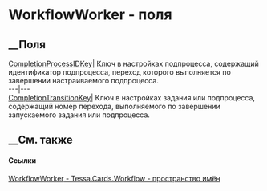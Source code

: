 # WorkflowWorker<TManager> \- поля
##  __Поля
[CompletionProcessIDKey](F_Tessa_Cards_Workflow_WorkflowWorker_1_CompletionProcessIDKey.htm)|
Ключ в настройках подпроцесса, содержащий идентификатор подпроцесса, переход
которого выполняется по завершении настраиваемого подпроцесса.  
---|---  
[CompletionTransitionKey](F_Tessa_Cards_Workflow_WorkflowWorker_1_CompletionTransitionKey.htm)|
Ключ в настройках задания или подпроцесса, содержащий номер перехода,
выполняемого по завершении запускаемого задания или подпроцесса.  
## __См. также
#### Ссылки
[WorkflowWorker<TManager> \- ](T_Tessa_Cards_Workflow_WorkflowWorker_1.htm)
[Tessa.Cards.Workflow - пространство имён](N_Tessa_Cards_Workflow.htm)
